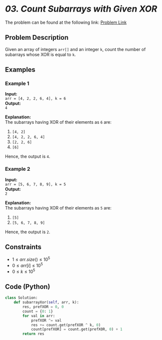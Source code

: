 # *03. Count Subarrays with Given XOR*

The problem can be found at the following link: [Problem Link](https://www.geeksforgeeks.org/problems/count-subarray-with-given-xor/1)



## **Problem Description**

Given an array of integers `arr[]` and an integer `k`, count the number of subarrays whose XOR is equal to `k`.



## **Examples**

### **Example 1**

**Input:**  
`arr = [4, 2, 2, 6, 4], k = 6`  
**Output:**  
`4`  

**Explanation:**  
The subarrays having XOR of their elements as `6` are:  
1. `[4, 2]`  
2. `[4, 2, 2, 6, 4]`  
3. `[2, 2, 6]`  
4. `[6]`

Hence, the output is `4`.



### **Example 2**

**Input:**  
`arr = [5, 6, 7, 8, 9], k = 5`  
**Output:**  
`2`  

**Explanation:**  
The subarrays having XOR of their elements as `5` are:  
1. `[5]`  
2. `[5, 6, 7, 8, 9]`

Hence, the output is `2`.



## **Constraints**

- $`1 ≤ arr.size() ≤ 10^5`$
- $`0 ≤ arr[i] ≤ 10^5`$
- $`0 ≤ k ≤ 10^5`$

## Code (Python)

```python
class Solution:
    def subarrayXor(self, arr, k):
        res, prefXOR = 0, 0
        count = {0: 1}
        for val in arr:
            prefXOR ^= val
            res += count.get(prefXOR ^ k, 0)
            count[prefXOR] = count.get(prefXOR, 0) + 1
        return res
```
